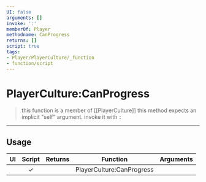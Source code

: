 ```yaml
---
UI: false
arguments: []
invoke: ':'
memberOf: Player
methodname: CanProgress
returns: []
script: true
tags:
- Player/PlayerCulture/_function
- function/script
---
```

# PlayerCulture:CanProgress
> this function is a member of [[PlayerCulture]]
> this method expects an implicit "self" argument. invoke it with `:`
-----
## Usage
|  UI | Script | Returns | Function | Arguments |
|:---:|:------:|-------:|:--------:|:---------|
| |✓||PlayerCulture:CanProgress||
